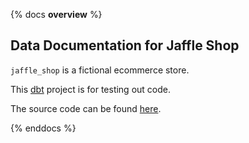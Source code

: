 {% docs __overview__ %}

## Data Documentation for Jaffle Shop

`jaffle_shop` is a fictional ecommerce store.

This [dbt](https://www.getdbt.com/) project is for testing out code.

The source code can be found [here](https://github.com/calleo/jaffle_shop).

{% enddocs %}
